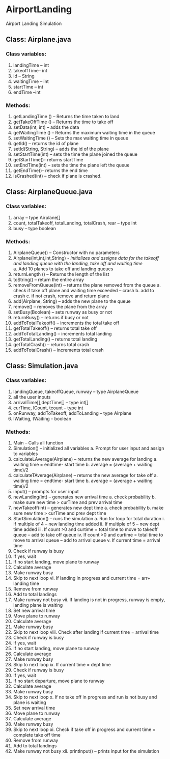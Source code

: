 # AirportLanding
Airport Landing Simulation

## Class: Airplane.java 
### Class variables: 
1.	landingTime – int
2.	takeoffTime– int
3.	id – String
4.	waitingTime – int
5.	startTime – int 
6.	endTime –int 
### Methods: 
1.	getLandingTime () – Returns the time taken to land
2.	getTakeOffTime () – Returns the time to take off	
3.	setData(int, int)	– adds the data
4.	getWaitingTime () – Returns the maximum waiting time in the queue
5.	setWaitingTime () – Sets the max waiting time in queue
6.	getId() – returns the id of plane
7.	setId(String, String) – adds the id of the plane
8.	setStartTime(int) – sets the time the plane joined the queue
9.	getStartTime()- returns startTime
10.	setEndTime(int) – sets the time the plane left the queue
11.	getEndTime()- returns the end time
12.	isCrashed(int) – check if plane is crashed.


## Class: AirplaneQueue.java
### Class variables: 
1.	array – type Airplane[]
2.	count, totalTakeoff, totalLanding, totalCrash, rear – type int
3.	busy – type boolean
### Methods: 
1.	AirplaneQueue() – Constructor with no parameters
2.	Airplane(int,int,int,String) - _initializes and assigns data for the takeoff and landing queue with the landing, take off and waiting time_ <br>
a.	Add 10 planes to take off and landing queues
3.	returnLength () – Returns the length of the list	
4.	toString() – return the entire array
5.	removeFromQueue(int) – returns the plane removed from the queue
a.	check if take off plane and waiting time exceeded – crash
b.	add to crash
c.	if not crash, remove and return plane
6.	add(Airplane, String) – adds the new plane to the queue
7.	remove() – removes the plane from the array 
8.	setBusy(Boolean) – sets runway as busy or not
9.	returnBusy() – returns if busy or not
10.	addToTotalTakeoff() – increments the total take off
11.	getTotalTakeoff() – returns total take off
12.	addToTotalLanding() – increments total landing
13.	getTotalLanding() – returns total landing 
14.	getTotalCrash() – returns total crash
15.	addToTotalCrash() – increments total crash

## Class: Simulation.java
### Class variables: 
1.	landingQueue, takeoffQueue, runway – type AirplaneQueue
2.	all the user inputs
3.	arrivalTime[],deptTime[] – type int[]
4.	curTime, lCount, tcount – type int
5.	onRunway, addToTakeoff, addToLanding – type Airplane
6.	lWaiting, tWaiting - boolean
### Methods: 
1.	Main – Calls all function 
2.	Simulation() – initialized all variables
a.	Prompt for user input and assign to variables
3.	calculateLAverage(Airplane) – returns the new average for landing 
a.	waiting time = endtime- start time
b.	average = (average + waiting time)/2
4.	calculateTAverage(Airplane) – returns the new average for take off 
a.	waiting time = endtime- start time
b.	average = (average + waiting time)/2
5.	input() – prompts for user input
6.	newLanding(int) – generates new arrival time
a.	check probability
b.	make sure new time > curTime and prev arrival time
7.	newTakeoff(int) – generates new dept time
a.	check probability
b.	make sure new time > curTime and prev dept time
8.	StartSimulation() – runs the simulation
a.	Run for loop for total duration
i.	If multiple of 4 – new landing time added
ii.	If multiple of 5 – new dept time added
iii.	If  count >0 and curtime = total time to move to takeoff queue – add to take off queue
iv.	If  count >0 and curtime = total time to move to arrival queue – add to arrival queue
v.	If current time = arrival time
1.	Check if runway is busy
2.	If yes, wait
3.	If no start landing, move plane to runway
4.	Calculate average
5.	Make runway busy
6.	Skip to next loop
vi.	If landing in progress and current time = arr+ landing time 
1.	Remove from runway
2.	Add to total landings
3.	Make runway not busy
vii.	If landing is not in progress, runway is empty, landing plane is waiting
1.	Set new arrival time
2.	Move plane to runway
3.	Calculate average
4.	Make runway busy
5.	Skip to next loop
viii.	Check after landing if current time = arrival time
1.	Check if runway is busy
2.	If yes, wait
3.	If no start landing, move plane to runway
4.	Calculate average
5.	Make runway busy
6.	Skip to next loop
ix.	If current time = dept time 
1.	Check if runway is busy
2.	If yes, wait
3.	If no start departure, move plane to runway
4.	Calculate average
5.	Make runway busy
6.	Skip to next loop
x.	If no take off in progress and run is not busy and plane is waiting 
1.	Set new arrival time
2.	Move plane to runway
3.	Calculate average
4.	Make runway busy
5.	Skip to next loop
xi.	Check if take off in progress and current time = complete take off time 
1.	Remove from runway
2.	Add to total landings
3.	Make runway not busy
xii.	printInput() – prints input for the simulation


